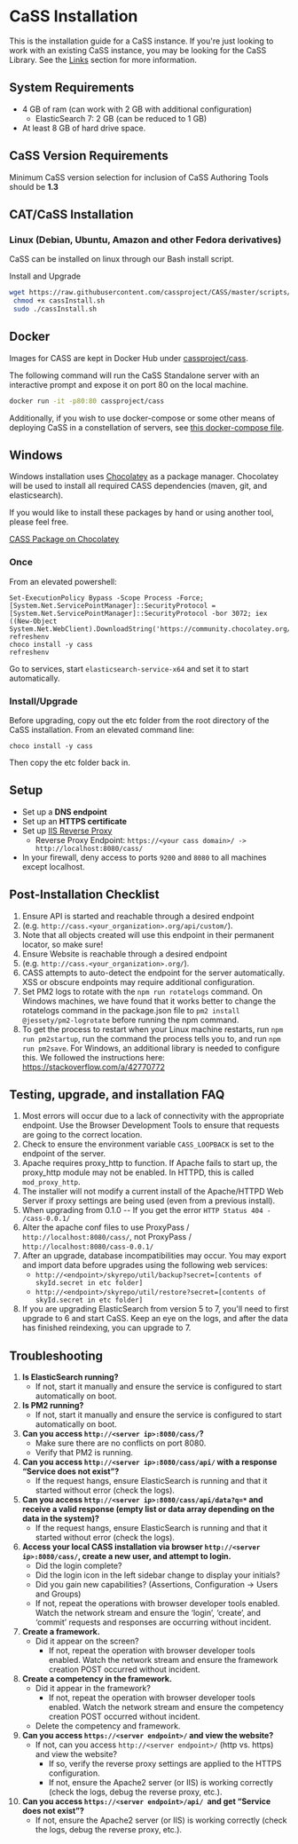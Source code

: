 # CaSS Installation

This is the installation guide for a CaSS instance. If you're just looking to work with an existing CaSS instance, you may be looking for the CaSS Library. See the [Links](/dev/links-and-references) section for more information.

## System Requirements
- 4 GB of ram (can work with 2 GB with additional configuration)
  - ElasticSearch 7: 2 GB (can be reduced to 1 GB)
- At least 8 GB of hard drive space.

## CaSS Version Requirements
Minimum CaSS version selection for inclusion of CaSS Authoring Tools should be **1.3**

## CAT/CaSS Installation

### Linux (Debian, Ubuntu, Amazon and other Fedora derivatives)

CaSS can be installed on linux through our Bash install script.

Install and Upgrade

```bash
wget https://raw.githubusercontent.com/cassproject/CASS/master/scripts/cassInstall.sh
 chmod +x cassInstall.sh
 sudo ./cassInstall.sh
```

## Docker

Images for CASS are kept in Docker Hub under [cassproject/cass](https://hub.docker.com/r/cassproject/cass).

The following command will run the CaSS Standalone server with an interactive prompt and expose it on port 80 on the local machine.

```bash
docker run -it -p80:80 cassproject/cass
```

Additionally, if you wish to use docker-compose or some other means of deploying CaSS in a constellation of servers, see [this docker-compose file](https://github.com/cassproject/CASS/blob/master/docker-compose.yml).

## Windows

Windows installation uses [Chocolatey](https://chocolatey.org/) as a package manager. Chocolatey will be used to install all required CASS dependencies (maven, git, and elasticsearch).

If you would like to install these packages by hand or using another tool, please feel free.

[CASS Package on Chocolatey](https://chocolatey.org/packages/cass)

### Once

From an elevated powershell:

```batch
Set-ExecutionPolicy Bypass -Scope Process -Force; [System.Net.ServicePointManager]::SecurityProtocol = [System.Net.ServicePointManager]::SecurityProtocol -bor 3072; iex ((New-Object System.Net.WebClient).DownloadString('https://community.chocolatey.org/install.ps1'))
refreshenv
choco install -y cass
refreshenv
```

Go to services, start ```elasticsearch-service-x64``` and set it to start automatically.

### Install/Upgrade

Before upgrading, copy out the etc folder from the root directory of the CaSS installation. From an elevated command line:
```batch
choco install -y cass
```
Then copy the etc folder back in.

## Setup

- Set up a **DNS endpoint**
- Set up an **HTTPS certificate**
- Set up [IIS Reverse Proxy](https://weblogs.asp.net/owscott/creating-a-reverse-proxy-with-url-rewrite-for-iis)
  - Reverse Proxy Endpoint: ```https://<your cass domain>/ -> http://localhost:8080/cass/```
- In your firewall, deny access to ports ```9200``` and ```8080``` to all machines except localhost.


## Post-Installation Checklist

1. Ensure API is started and reachable through a desired endpoint
  1. (e.g. ```http://cass.<your_organization>.org/api/custom/```).
  2. Note that all objects created will use this endpoint in their permanent locator, so make sure!
2. Ensure Website is reachable through a desired endpoint
  1. (e.g. ```http://cass.<your_organization>.org/```).
  2. CASS attempts to auto-detect the endpoint for the server automatically. XSS or obscure endpoints may require additional configuration.
3. Set PM2 logs to rotate with the `npm run rotatelogs` command. On Windows machines, we have found that it works better to change the rotatelogs command in the package.json file to `pm2 install @jessety/pm2-logrotate` before running the npm command.
4. To get the process to restart when your Linux machine restarts, run `npm run pm2startup`, run the command the process tells you to, and run `npm run pm2save`. For Windows, an additional library is needed to configure this. We followed the instructions here: https://stackoverflow.com/a/42770772

## Testing, upgrade, and installation FAQ

1. Most errors will occur due to a lack of connectivity with the appropriate endpoint. Use the Browser Development Tools to ensure that requests are going to the correct location.
  1. Check to ensure the environment variable ```CASS_LOOPBACK``` is set to the endpoint of the server.
2. Apache requires proxy_http to function. If Apache fails to start up, the proxy_http module may not be enabled. In HTTPD, this is called ```mod_proxy_http```.
3. The installer will not modify a current install of the Apache/HTTPD Web Server if proxy settings are being used (even from a previous install).
4. When upgrading from 0.1.0 -- If you get the error `HTTP Status 404 - /cass-0.0.1/`
  1. Alter the apache conf files to use ProxyPass / ```http://localhost:8080/cass/```, not ProxyPass / ```http://localhost:8080/cass-0.0.1/```
5. After an upgrade, database incompatibilities may occur. You may export and import data before upgrades using the following web services:
     * ```http://<endpoint>/skyrepo/util/backup?secret=[contents of skyId.secret in etc folder]```
     * ```http://<endpoint>/skyrepo/util/restore?secret=[contents of skyId.secret in etc folder]```
6. If you are upgrading ElasticSearch from version 5 to 7, you'll need to first upgrade to 6 and start CaSS. Keep an eye on the logs, and after the data has finished reindexing, you can upgrade to 7.

## Troubleshooting

1. **Is ElasticSearch running?**
    * If not, start it manually and ensure the service is configured to start automatically on boot.
2. **Is PM2 running?**
    * If not, start it manually and ensure the service is configured to start automatically on boot.
3. **Can you access ```http://<server ip>:8080/cass/```?**
    * Make sure there are no conflicts on port 8080.
    * Verify that PM2 is running.
4. **Can you access ```http://<server ip>:8080/cass/api/``` with a response “Service does not exist”?**
    * If the request hangs, ensure ElasticSearch is running and that it started without error (check the logs).
5. **Can you access ```http://<server ip>:8080/cass/api/data?q=*``` and receive a valid response (empty list or data array depending on the data in the system)?**
    * If the request hangs, ensure ElasticSearch is running and that it started without error (check the logs).
6. **Access your local CASS installation via browser ```http://<server ip>:8080/cass/```, create a new user, and attempt to login.**
    * Did the login complete?
    * Did the login icon in the left sidebar change to display your initials?
    * Did you gain new capabilities? (Assertions, Configuration -> Users and Groups)
    * If not, repeat the operations with browser developer tools enabled.  Watch the network stream and ensure the ‘login’, ‘create’, and ‘commit’ requests and responses are occurring without incident.
7. **Create a framework.**
    * Did it appear on the screen?
        * If not, repeat the operation with browser developer tools enabled.  Watch the network stream and ensure the framework creation POST occurred without incident.
8. **Create a competency in the framework.**
    * Did it appear in the framework?
        * If not, repeat the operation with browser developer tools enabled.  Watch the network stream and ensure the competency creation POST occurred without incident.
    * Delete the competency and framework.
9. **Can you access ```https://<server endpoint>/``` and view the website?**
    * If not, can you access ```http://<server endpoint>/``` (http vs. https) and view the website?
        * If so, verify the reverse proxy settings are applied to the HTTPS configuration.
        * If not, ensure the Apache2 server (or IIS) is working correctly (check the logs, debug the reverse proxy, etc.).
10. **Can you access ```https://<server endpoint>/api/ ```and get “Service does not exist”?**
    * If not, ensure the Apache2 server (or IIS) is working correctly (check the logs, debug the reverse proxy, etc.).
